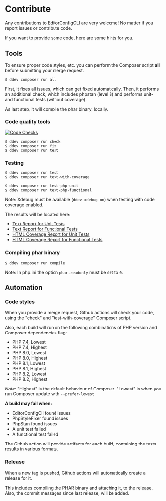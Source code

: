 # Contribute

Any contributions to EditorConfigCLI are very welcome! No matter if you report issues or contribute code.

If you want to provide some code, here are some hints for you.

## Tools

To ensure proper code styles, etc. you can perform the Composer script **all** before submitting your
merge request.

```
$ ddev composer run all
```

First, it fixes all issues, which can get fixed automatically. Then, it performs an additional check,
which includes phpstan (level 8) and performs unit- and functional tests (without coverage).

As last step, it will compile the phar binary, locally.


### Code quality tools

[![Code Checks](https://github.com/a-r-m-i-n/editorconfig-cli/actions/workflows/code-checks.yml/badge.svg)](https://github.com/a-r-m-i-n/editorconfig-cli/actions/workflows/code-checks.yml)

```
$ ddev composer run check
$ ddev composer run fix
$ ddev composer run test
```

### Testing

```
$ ddev composer run test
$ ddev composer run test-with-coverage

$ ddev composer run test-php-unit
$ ddev composer run test-php-functional
```
Note: Xdebug must be available (``ddev xdebug on``) when testing with code coverage enabled.

The results will be located here:

- [Text Report for Unit Tests](../.build/reports/phpunit-unit-results.txt)
- [Text Report for Functional Tests](../.build/reports/phpunit-functional-results.txt)
- [HTML Coverage Report for Unit Tests](../.build/reports/coverage-unit/index.html)
- [HTML Coverage Report for Functional Tests](../.build/reports/coverage-functional/index.html)


### Compiling phar binary

```
$ ddev composer run compile
```

Note: In php.ini the option ``phar.readonly`` must be set to ``0``.


## Automation

### Code styles

When you provide a merge request, Github actions will check your code, using the "check" and "test-with-coverage"
Composer script.

Also, each build will run on the following combinations of PHP version and Composer dependencies flag:

- PHP 7.4, Lowest
- PHP 7.4, Highest
- PHP 8.0, Lowest
- PHP 8.0, Highest
- PHP 8.1, Lowest
- PHP 8.1, Highest
- PHP 8.2, Lowest
- PHP 8.2, Highest

*Note:* "Highest" is the default behaviour of Composer.
        "Lowest" is when you run Composer update with ``--prefer-lowest``


**A build may fail when:**

- EditorConfigCli found issues
- PhpStyleFixer found issues
- PhpStan found issues
- A unit test failed
- A functional test failed

The Github action will provide artifacts for each build, containing the tests results in various formats.


### Release

When a new tag is pushed, Github actions will automatically create a release for it.

This includes compiling the PHAR binary and attaching it, to the release.
Also, the commit messages since last release, will be added.
